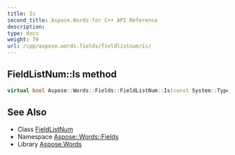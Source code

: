 ```yaml
---
title: Is
second_title: Aspose.Words for C++ API Reference
description: 
type: docs
weight: 79
url: /cpp/aspose.words.fields/fieldlistnum/is/
---
```

## FieldListNum::Is method




```cpp
virtual bool Aspose::Words::Fields::FieldListNum::Is(const System::TypeInfo &target) const override
```

## See Also

* Class [FieldListNum](../)
* Namespace [Aspose::Words::Fields](../../)
* Library [Aspose.Words](../../../)
